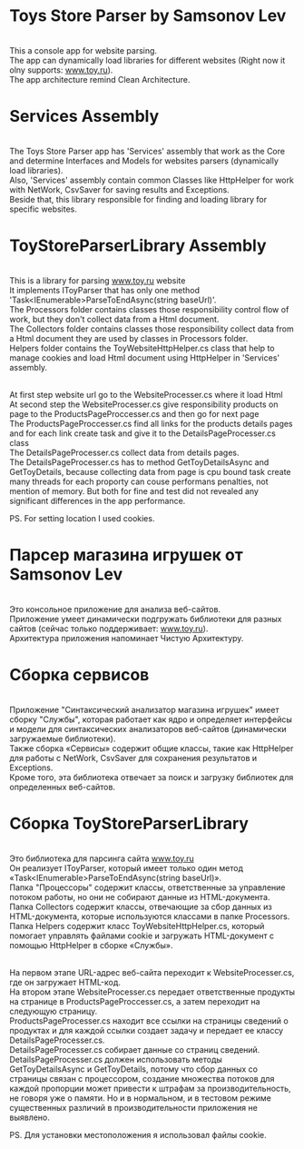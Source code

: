 # Toys Store Parser by Samsonov Lev

<br/> This a console app for website parsing.
<br/> The app can dynamically load libraries for different websites (Right now it olny supports: www.toy.ru).
<br/> The app architecture remind Clean Architecture.

# Services Assembly
<br/> The Toys Store Parser app has 'Services' assembly that work as the Core and determine Interfaces and Models for websites parsers (dynamically load libraries).
<br/> Also, 'Services' assembly contain common Classes like HttpHelper for work with NetWork, CsvSaver for saving results and Exceptions.
<br/> Beside that, this library responsible for finding and loading library for specific websites.

# ToyStoreParserLibrary Assembly
<br/> This is a library for parsing www.toy.ru website
<br/> It implements IToyParser that has only one method 'Task<IEnumerable<Toy>>ParseToEndAsync(string baseUrl)'.
<br/> The Processors folder contains classes those responsibility control flow of work, but they don't collect data from a Html document.
<br/> The Collectors folder contains classes those responsibility collect data from a Html document they are used by classes in Processors folder.
<br/> Helpers folder contains the ToyWebsiteHttpHelper.cs class that help to manage cookies and load Html document using HttpHelper in 'Services' assembly.
  
<br/> At first step website url go to the WebsiteProcesser.cs where it load Html
<br/> At second step the WebsiteProcesser.cs give responsibility products on page to the ProductsPageProccesser.cs and then go for next page 
<br/> The ProductsPageProccesser.cs find all links for the products details pages and for each link create task and give it to the DetailsPageProcesser.cs class
<br/> The DetailsPageProcesser.cs collect data from details pages.
<br/> The DetailsPageProcesser.cs has to method GetToyDetailsAsync and GetToyDetails, because collecting data from page is cpu bound task create many threads for each proporty can couse performans penalties, not mention of memory. But both for fine and test did not revealed any significant differences in the app performance.

  PS.
  For setting location I used cookies.
  
# Парсер магазина игрушек от Samsonov Lev

<br/> Это консольное приложение для анализа веб-сайтов.
<br/> Приложение умеет динамически подгружать библиотеки для разных сайтов (сейчас только поддерживает: www.toy.ru).
<br/> Архитектура приложения напоминает Чистую Архитектуру.

# Сборка сервисов
<br/> Приложение "Синтаксический анализатор магазина игрушек" имеет сборку "Службы", которая работает как ядро ​​и определяет интерфейсы и модели для синтаксических анализаторов веб-сайтов (динамически загружаемые библиотеки).
<br/> Также сборка «Сервисы» содержит общие классы, такие как HttpHelper для работы с NetWork, CsvSaver для сохранения результатов и Exceptions.
<br/> Кроме того, эта библиотека отвечает за поиск и загрузку библиотек для определенных веб-сайтов.

# Сборка ToyStoreParserLibrary
<br/> Это библиотека для парсинга сайта www.toy.ru
<br/> Он реализует IToyParser, который имеет только один метод «Task<IEnumerable<Toy>>ParseToEndAsync(string baseUrl)».
<br/> Папка "Процессоры" содержит классы, ответственные за управление потоком работы, но они не собирают данные из HTML-документа.
<br/> Папка Collectors содержит классы, отвечающие за сбор данных из HTML-документа, которые используются классами в папке Processors.
<br/> Папка Helpers содержит класс ToyWebsiteHttpHelper.cs, который помогает управлять файлами cookie и загружать HTML-документ с помощью HttpHelper в сборке «Службы».
  
<br/> На первом этапе URL-адрес веб-сайта переходит к WebsiteProcesser.cs, где он загружает HTML-код.
<br/> На втором этапе WebsiteProcesser.cs передает ответственные продукты на странице в ProductsPageProccesser.cs, а затем переходит на следующую страницу.
<br/> ProductsPageProcesser.cs находит все ссылки на страницы сведений о продуктах и ​​для каждой ссылки создает задачу и передает ее классу DetailsPageProcesser.cs.
<br/> DetailsPageProcesser.cs собирает данные со страниц сведений.
<br/> DetailsPageProcesser.cs должен использовать методы GetToyDetailsAsync и GetToyDetails, потому что сбор данных со страницы связан с процессором, создание множества потоков для каждой пропорции может привести к штрафам за производительность, не говоря уже о памяти. Но и в нормальном, и в тестовом режиме существенных различий в производительности приложения не выявлено.

  PS.
  Для установки местоположения я использовал файлы cookie.

